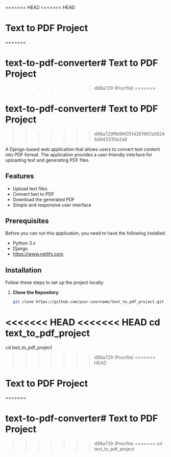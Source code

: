 <<<<<<< HEAD
<<<<<<< HEAD
# Text to PDF Project
=======
# text-to-pdf-converter# Text to PDF Project
>>>>>>> d98a729 (Procfile)
=======
# text-to-pdf-converter# Text to PDF Project
>>>>>>> d98a729ffb9f40514261967a58246d943330e2a8

A Django-based web application that allows users to convert text content into PDF format. The application provides a user-friendly interface for uploading text and generating PDF files.

## Features

- Upload text files
- Convert text to PDF
- Download the generated PDF
- Simple and responsive user interface

## Prerequisites

Before you can run this application, you need to have the following installed:

- Python 3.x
- Django
- https://www.netlify.com

## Installation

Follow these steps to set up the project locally:

1. **Clone the Repository**

   ```bash
   git clone https://github.com/your-username/text_to_pdf_project.git
<<<<<<< HEAD
<<<<<<< HEAD
   cd text_to_pdf_project
=======
   cd text_to_pdf_project
>>>>>>> d98a729 (Procfile)
<<<<<<< HEAD
# Text to PDF Project
=======
# text-to-pdf-converter# Text to PDF Project
>>>>>>> d98a729 (Procfile)
=======
   cd text_to_pdf_project